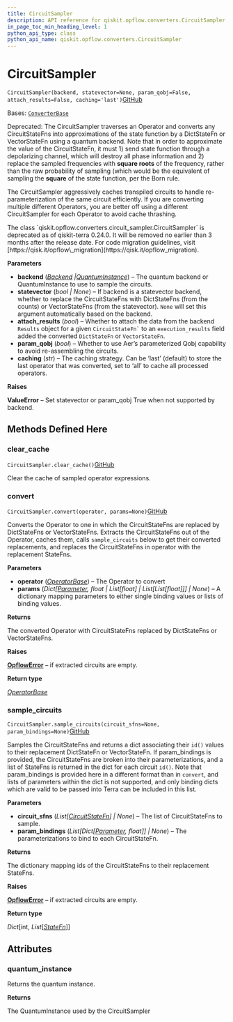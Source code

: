 ```yaml
---
title: CircuitSampler
description: API reference for qiskit.opflow.converters.CircuitSampler
in_page_toc_min_heading_level: 1
python_api_type: class
python_api_name: qiskit.opflow.converters.CircuitSampler
---
```


# CircuitSampler

<span id="qiskit.opflow.converters.CircuitSampler" />

`CircuitSampler(backend, statevector=None, param_qobj=False, attach_results=False, caching='last')`[GitHub](https://github.com/qiskit/qiskit/tree/stable/0.24/qiskit/opflow/converters/circuit_sampler.py "view source code")

Bases: [`ConverterBase`](qiskit.opflow.converters.ConverterBase "qiskit.opflow.converters.converter_base.ConverterBase")

Deprecated: The CircuitSampler traverses an Operator and converts any CircuitStateFns into approximations of the state function by a DictStateFn or VectorStateFn using a quantum backend. Note that in order to approximate the value of the CircuitStateFn, it must 1) send state function through a depolarizing channel, which will destroy all phase information and 2) replace the sampled frequencies with **square roots** of the frequency, rather than the raw probability of sampling (which would be the equivalent of sampling the **square** of the state function, per the Born rule.

The CircuitSampler aggressively caches transpiled circuits to handle re-parameterization of the same circuit efficiently. If you are converting multiple different Operators, you are better off using a different CircuitSampler for each Operator to avoid cache thrashing.

<Admonition title="Deprecated since version 0.24.0" type="danger">
  The class `qiskit.opflow.converters.circuit_sampler.CircuitSampler` is deprecated as of qiskit-terra 0.24.0. It will be removed no earlier than 3 months after the release date. For code migration guidelines, visit [https://qisk.it/opflow\_migration](https://qisk.it/opflow_migration).
</Admonition>

**Parameters**

*   **backend** ([*Backend*](qiskit.providers.Backend "qiskit.providers.backend.Backend")  *|*[*QuantumInstance*](qiskit.utils.QuantumInstance "qiskit.utils.quantum_instance.QuantumInstance")) – The quantum backend or QuantumInstance to use to sample the circuits.
*   **statevector** (*bool | None*) – If backend is a statevector backend, whether to replace the CircuitStateFns with DictStateFns (from the counts) or VectorStateFns (from the statevector). `None` will set this argument automatically based on the backend.
*   **attach\_results** (*bool*) – Whether to attach the data from the backend `Results` object for a given `` CircuitStateFn` `` to an `execution_results` field added the converted `DictStateFn` or `VectorStateFn`.
*   **param\_qobj** (*bool*) – Whether to use Aer’s parameterized Qobj capability to avoid re-assembling the circuits.
*   **caching** (*str*) – The caching strategy. Can be ‘last’ (default) to store the last operator that was converted, set to ‘all’ to cache all processed operators.

**Raises**

**ValueError** – Set statevector or param\_qobj True when not supported by backend.

## Methods Defined Here

<span id="qiskit-opflow-converters-circuitsampler-clear-cache" />

### clear\_cache

<span id="qiskit.opflow.converters.CircuitSampler.clear_cache" />

`CircuitSampler.clear_cache()`[GitHub](https://github.com/qiskit/qiskit/tree/stable/0.24/qiskit/opflow/converters/circuit_sampler.py "view source code")

Clear the cache of sampled operator expressions.

<span id="qiskit-opflow-converters-circuitsampler-convert" />

### convert

<span id="qiskit.opflow.converters.CircuitSampler.convert" />

`CircuitSampler.convert(operator, params=None)`[GitHub](https://github.com/qiskit/qiskit/tree/stable/0.24/qiskit/opflow/converters/circuit_sampler.py "view source code")

Converts the Operator to one in which the CircuitStateFns are replaced by DictStateFns or VectorStateFns. Extracts the CircuitStateFns out of the Operator, caches them, calls `sample_circuits` below to get their converted replacements, and replaces the CircuitStateFns in operator with the replacement StateFns.

**Parameters**

*   **operator** ([*OperatorBase*](qiskit.opflow.OperatorBase "qiskit.opflow.operator_base.OperatorBase")) – The Operator to convert
*   **params** (*Dict\[*[*Parameter*](qiskit.circuit.Parameter "qiskit.circuit.parameter.Parameter")*, float | List\[float] | List\[List\[float]]] | None*) – A dictionary mapping parameters to either single binding values or lists of binding values.

**Returns**

The converted Operator with CircuitStateFns replaced by DictStateFns or VectorStateFns.

**Raises**

[**OpflowError**](qiskit.opflow.OpflowError "qiskit.opflow.OpflowError") – if extracted circuits are empty.

**Return type**

[*OperatorBase*](qiskit.opflow.OperatorBase "qiskit.opflow.operator_base.OperatorBase")

<span id="qiskit-opflow-converters-circuitsampler-sample-circuits" />

### sample\_circuits

<span id="qiskit.opflow.converters.CircuitSampler.sample_circuits" />

`CircuitSampler.sample_circuits(circuit_sfns=None, param_bindings=None)`[GitHub](https://github.com/qiskit/qiskit/tree/stable/0.24/qiskit/opflow/converters/circuit_sampler.py "view source code")

Samples the CircuitStateFns and returns a dict associating their `id()` values to their replacement DictStateFn or VectorStateFn. If param\_bindings is provided, the CircuitStateFns are broken into their parameterizations, and a list of StateFns is returned in the dict for each circuit `id()`. Note that param\_bindings is provided here in a different format than in `convert`, and lists of parameters within the dict is not supported, and only binding dicts which are valid to be passed into Terra can be included in this list.

**Parameters**

*   **circuit\_sfns** (*List\[*[*CircuitStateFn*](qiskit.opflow.state_fns.CircuitStateFn "qiskit.opflow.state_fns.circuit_state_fn.CircuitStateFn")*] | None*) – The list of CircuitStateFns to sample.
*   **param\_bindings** (*List\[Dict\[*[*Parameter*](qiskit.circuit.Parameter "qiskit.circuit.parameter.Parameter")*, float]] | None*) – The parameterizations to bind to each CircuitStateFn.

**Returns**

The dictionary mapping ids of the CircuitStateFns to their replacement StateFns.

**Raises**

[**OpflowError**](qiskit.opflow.OpflowError "qiskit.opflow.OpflowError") – if extracted circuits are empty.

**Return type**

*Dict*\[int, *List*\[[*StateFn*](qiskit.opflow.state_fns.StateFn "qiskit.opflow.state_fns.state_fn.StateFn")]]

## Attributes

<span id="qiskit.opflow.converters.CircuitSampler.quantum_instance" />

### quantum\_instance

Returns the quantum instance.

**Returns**

The QuantumInstance used by the CircuitSampler

